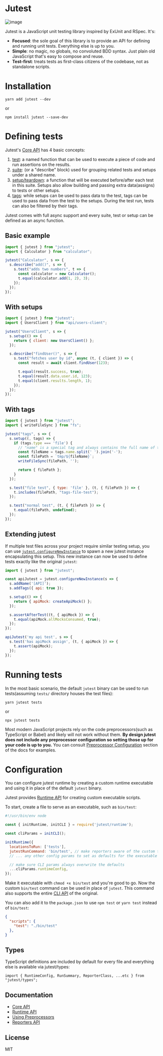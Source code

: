 # Jutest
![image](https://github.com/alexeyds/jutest/assets/13683731/54685679-8509-4862-9e30-c55f5fc2f3ba)

Jutest is a JavaScript unit testing library inspired by ExUnit and RSpec. It's:

- **Focused**: the sole goal of this library is to provide an API for defining and running unit tests. Everything else is up to you.
- **Simple**: no magic, no globals, no convoluted BDD syntax. Just plain old JavaScript that's easy to compose and reuse.
- **Test-first**: treats tests as first-class citizens of the codebase, not as standalone scripts.

# Installation

```
yarn add jutest --dev
```

or

```
npm install jutest --save-dev
```

# Defining tests

Jutest's [Core API](https://github.com/alexeyds/jutest/blob/master/docs/core-api.md) has 4 basic concepts:

1. [test](https://github.com/alexeyds/jutest/blob/master/docs/core-api.md#suiteapitestname-tags-fn): a named function that can be used to execute a piece of code and run assertions on the results.
2. [suite](https://github.com/alexeyds/jutest/blob/master/docs/core-api.md#suiteapidescribename-tags-fn): (or a "describe" block) used for grouping related tests and setups under a shared name.
3. [setup/teardown](https://github.com/alexeyds/jutest/blob/master/docs/core-api.md#suiteapisetupfn): a function that will be executed before/after each test in this suite. Setups also allow building and passing extra data(assigns) to tests or other setups.
4. [tags](https://github.com/alexeyds/jutest/blob/master/docs/core-api.md#using-tags): while setups can be used to pass data to the test, tags can be used to pass data from the test to the setups. During the test run, tests can also be filtered by their tags.

Jutest comes with full async support and every suite, test or setup can be defined as an async function.

## Basic example

```js
import { jutest } from "jutest";
import { Calculator } from "calculator";

jutest("Calculator", s => {
  s.describe("add()", s => {
    s.test("adds two numbers", t => {
      const calculator = new Calculator();
      t.equal(calculator.add(1, 2), 3);
    });
  });
});

```

## With setups

```js
import { jutest } from "jutest";
import { UsersClient } from "api/users-client";

jutest("UsersClient", s => {
  s.setup(() => {
    return { client: new UsersClient() };
  });

  s.describe("findUser()", s => {
    s.test("fetches user by id", async (t, { client }) => {
      const result = await client.findUser(123);

      t.equal(result.success, true);
      t.equal(result.data.user.id, 123);
      t.equal(client.results.length, 1);
    });
  });
});

```

## With tags

```js
import { jutest } from "jutest";
import { writeFileSync } from "fs";

jutest("tags", s => {
  s.setup((, tags) => {
    if (tags.type === 'file') {
      // "name" is a special tag and always contains the full name of the current test
      const fileName = tags.name.split(' ').join('-');
      const filePath = `tmp/${fileName}`;
      writeFileSync(filePath, '');

      return { filePath };
    }
  });

  s.test("file test", { type: 'file' }, (t, { filePath }) => {
    t.includes(filePath, "tags-file-test");
  });

  s.test("normal test", (t, { filePath }) => {
    t.equal(filePath, undefined);
  });
});
```

## Extending jutest

If multiple test files across your project require similar testing setup, you can use [`jutest.configureNewInstance`](https://github.com/alexeyds/jutest/blob/master/docs/core-api.md#jutestconfigurenewinstancefn) to spawn a new jutest instance encapsulating this setup. This new instance can now be used to define tests exactly like the original `jutest`:

```js
import { jutest } from "jutest";

const apiJutest = jutest.configureNewInstance(s => {
  s.addName('[API]');
  s.addTags({ api: true });

  s.setup(() => {
    return { apiMock: createApiMock() };
  });

  s.assertAfterTest((t, { apiMock }) => {
    t.equal(apiMock.allMocksConsumed, true);
  });
});

apiJutest('my api test', s => {
  s.test('has apiMock assign', (t, { apiMock }) => {
    t.assert(apiMock);
  });
});
```

# Running tests

In the most basic scenario, the default `jutest` binary can be used to run tests(assuming `tests/` directory houses the test files):

```
yarn jutest tests
```
or

```
npx jutest tests
```

Most modern JavaScript projects rely on the code preprocessors(such as TypeScript or Babel) and likely will not work without them. **By design jutest does not include any preprocessor configuration so setting those up for your code is up to you.** You can consult [Preprocessor Configuration](https://github.com/alexeyds/jutest/blob/master/docs/preprocessors.md) section of the docs for examples.

# Configuration

You can configure jutest runtime by creating a custom runtime executable and using it in place of the default `jutest` binary.

Jutest provides [Runtime API](https://github.com/alexeyds/jutest/blob/master/docs/runtime-api.md) for creating custom executable scripts.

To start, create a file to serve as an executable, such as `bin/test`:

```js
#!/usr/bin/env node

const { initRuntime, initCLI } = require('jutest/runtime');

const cliParams = initCLI();

initRuntime({
  locationsToRun: ['tests'],
  jutestRunCommand: 'bin/test', // make reporters aware of the custom test command we're using
  // ... any other config params to set as defaults for the executable

  // make sure CLI params always overwrite the defaults
  ...cliParams.runtimeConfig,
});

```

Make it executable with `chmod +x bin/test` and you're good to go. Now the custom `bin/test` command can be used in place of `jutest`. This command also supports the entire [CLI API](https://github.com/alexeyds/jutest/blob/master/docs/runtime-api.md#options) of the original.

You can also add it to the `package.json` to use `npm test` or `yarn test` instead of `bin/test`:

```json
{
  "scripts": {
    "test": "./bin/test"
  },
}
```

## Types

TypeScript definitions are included by default for every file and everything else is available via jutest/types:

```
import { RuntimeConfig, RunSummary, ReporterClass, ...etc } from "jutest/types";
```

## Documentation

- [Core API](https://github.com/alexeyds/jutest/blob/master/docs/core-api.md)
- [Runtime API](https://github.com/alexeyds/jutest/blob/master/docs/runtime-api.md)
- [Using Preprocessors](https://github.com/alexeyds/jutest/blob/master/docs/preprocessors.md)
- [Reporters API](https://github.com/alexeyds/jutest/blob/master/docs/reporters-api.md)

## License
MIT
